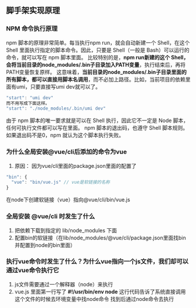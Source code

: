 ## 脚手架实现原理

### NPM 命令执行原理

npm 脚本的原理非常简单。每当执行npm run，就会自动新建一个 Shell，在这个 Shell 里面执行指定的脚本命令。因此，只要是 Shell（一般是 Bash）可以运行的命令，就可以写在 npm 脚本里面。
比较特别的是，**npm run新建的这个 Shell，会将当前目录的node_modules/.bin子目录加入PATH变量**，执行结束后，再将PATH变量恢复原样。
这意味着，**当前目录的node_modules/.bin子目录里面的所有脚本，都可以直接用脚本名调用**，而不必加上路径。比如，当前项目的依赖里面有umi，只要直接写umi dev就可以了。
```js
"start": "umi dev"
而不用写成下面这样。
"start": "./node_modules/.bin/umi dev"
```
由于 npm 脚本的唯一要求就是可以在 Shell 执行，因此它不一定是 Node 脚本，任何可执行文件都可以写在里面。
npm 脚本的退出码，也遵守 Shell 脚本规则。如果退出码不是0，npm 就认为这个脚本执行失败。

### 为什么全局安装@vue/cli后添加的命令为vue

1. 原因：
因为vue/cli里面的package.json里面的配置了
```js
"bin": {
  "vue": "bin/vue.js" // vue是软链接的名称
}
```
在node下创建软链接（vue）指向@vue/cli/bin/vue.js

### 全局安装 @vue/cli 时发生了什么

1. 把依赖下载到指定的 lib/node_modules 下面
2. 配置bin的软链接（在lib/node_modules/@vue/cli/package.json里面找bin并配置到node的bin里面）

### 执行vue命令时发生了什么？为什么vue指向一个js文件，我们却可以通过vue命令执行它 

1. js文件需要通过一个解释器（node）来执行
2. vue.js 里面第一行写了 **#!/usr/bin/env node** 这行代码告诉了系统直接调用这个文件的时候去环境变量中找node命令 找到后通过node命令去执行